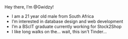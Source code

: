 Hey there, I’m @Gwidzy!
- I am a 21 year old male from South Africa
- I’m interested in database design and web development
- I’m a BScIT graduate currently working for Stock2Shop
- I like long walks on the... wait, this isn't Tinder...
<!---
Gwidzy/Gwidzy is a ✨ special ✨ repository because its `README.md` (this file) appears on your GitHub profile.
You can click the Preview link to take a look at your changes.
--->
